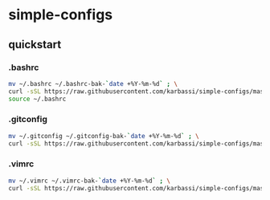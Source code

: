 # simple-configs

## quickstart

### .bashrc
```sh
mv ~/.bashrc ~/.bashrc-bak-`date +%Y-%m-%d` ; \
curl -sSL https://raw.githubusercontent.com/karbassi/simple-configs/master/.bashrc > ~/.bashrc && \
source ~/.bashrc
```

### .gitconfig
```sh
mv ~/.gitconfig ~/.gitconfig-bak-`date +%Y-%m-%d` ; \
curl -sSL https://raw.githubusercontent.com/karbassi/simple-configs/master/.gitconfig > ~/.gitconfig
```

### .vimrc
```sh
mv ~/.vimrc ~/.vimrc-bak-`date +%Y-%m-%d` ; \
curl -sSL https://raw.githubusercontent.com/karbassi/simple-configs/master/.vimrc > ~/.vimrc
```
